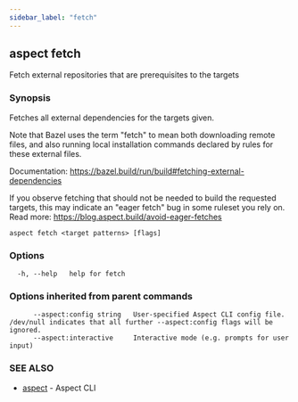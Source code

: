 ```yaml
---
sidebar_label: "fetch"
---
```

## aspect fetch

Fetch external repositories that are prerequisites to the targets

### Synopsis

Fetches all external dependencies for the targets given.

Note that Bazel uses the term "fetch" to mean both downloading remote files, and also running local
installation commands declared by rules for these external files.

Documentation: <https://bazel.build/run/build#fetching-external-dependencies>

If you observe fetching that should not be needed to build the
requested targets, this may indicate an "eager fetch" bug in some ruleset you rely on.
Read more: <https://blog.aspect.build/avoid-eager-fetches>

```
aspect fetch <target patterns> [flags]
```

### Options

```
  -h, --help   help for fetch
```

### Options inherited from parent commands

```
      --aspect:config string   User-specified Aspect CLI config file. /dev/null indicates that all further --aspect:config flags will be ignored.
      --aspect:interactive     Interactive mode (e.g. prompts for user input)
```

### SEE ALSO

* [aspect](aspect.md)	 - Aspect CLI

